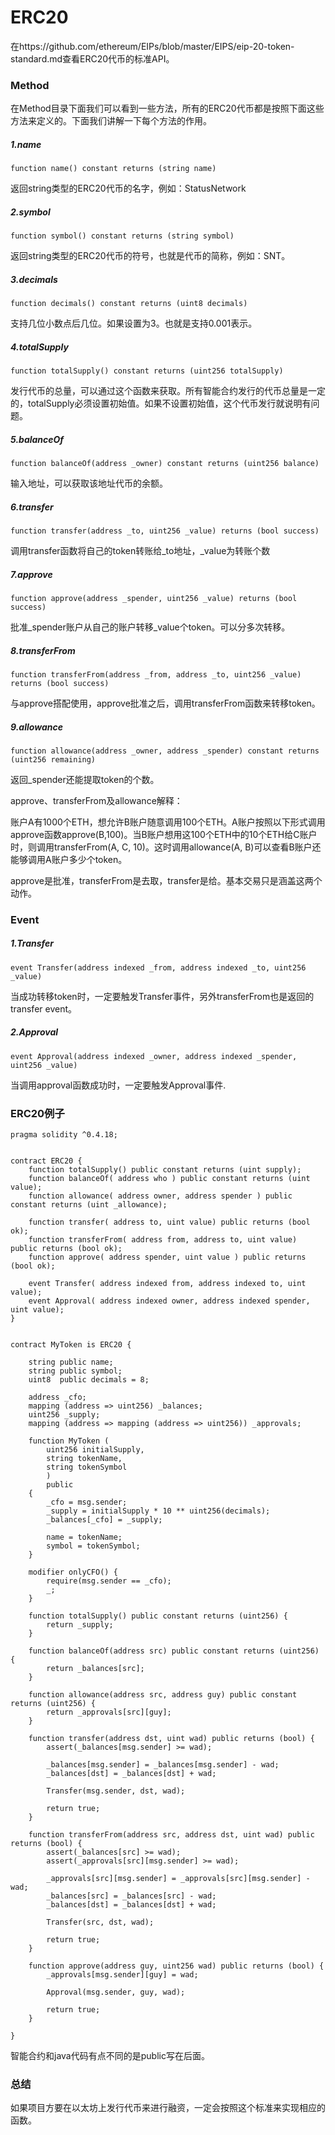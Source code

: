 # ERC20
在https://github.com/ethereum/EIPs/blob/master/EIPS/eip-20-token-standard.md查看ERC20代币的标准API。

### Method
在Method目录下面我们可以看到一些方法，所有的ERC20代币都是按照下面这些方法来定义的。下面我们讲解一下每个方法的作用。

##### 1.name
```
function name() constant returns (string name) 
```
返回string类型的ERC20代币的名字，例如：StatusNetwork

##### 2.symbol
```
function symbol() constant returns (string symbol)
```
返回string类型的ERC20代币的符号，也就是代币的简称，例如：SNT。
##### 3.decimals
```
function decimals() constant returns (uint8 decimals)
```
支持几位小数点后几位。如果设置为3。也就是支持0.001表示。

##### 4.totalSupply
```
function totalSupply() constant returns (uint256 totalSupply)
```
发行代币的总量，可以通过这个函数来获取。所有智能合约发行的代币总量是一定的，totalSupply必须设置初始值。如果不设置初始值，这个代币发行就说明有问题。

##### 5.balanceOf
```
function balanceOf(address _owner) constant returns (uint256 balance)
```
输入地址，可以获取该地址代币的余额。

##### 6.transfer
```
function transfer(address _to, uint256 _value) returns (bool success)
```
调用transfer函数将自己的token转账给_to地址，_value为转账个数
##### 7.approve
```
function approve(address _spender, uint256 _value) returns (bool success)
```

批准_spender账户从自己的账户转移_value个token。可以分多次转移。

##### 8.transferFrom

```
function transferFrom(address _from, address _to, uint256 _value) returns (bool success)
```
与approve搭配使用，approve批准之后，调用transferFrom函数来转移token。

##### 9.allowance

```
function allowance(address _owner, address _spender) constant returns (uint256 remaining)
```
返回_spender还能提取token的个数。


approve、transferFrom及allowance解释：

账户A有1000个ETH，想允许B账户随意调用100个ETH。A账户按照以下形式调用approve函数approve(B,100)。当B账户想用这100个ETH中的10个ETH给C账户时，则调用transferFrom(A, C, 10)。这时调用allowance(A, B)可以查看B账户还能够调用A账户多少个token。


approve是批准，transferFrom是去取，transfer是给。基本交易只是涵盖这两个动作。

### Event

##### 1.Transfer
```
event Transfer(address indexed _from, address indexed _to, uint256 _value)
```
当成功转移token时，一定要触发Transfer事件，另外transferFrom也是返回的transfer event。

##### 2.Approval

```
event Approval(address indexed _owner, address indexed _spender, uint256 _value)
```

当调用approval函数成功时，一定要触发Approval事件.

### ERC20例子

```
pragma solidity ^0.4.18;


contract ERC20 {
    function totalSupply() public constant returns (uint supply);
    function balanceOf( address who ) public constant returns (uint value);
    function allowance( address owner, address spender ) public constant returns (uint _allowance);

    function transfer( address to, uint value) public returns (bool ok);
    function transferFrom( address from, address to, uint value) public returns (bool ok);
    function approve( address spender, uint value ) public returns (bool ok);

    event Transfer( address indexed from, address indexed to, uint value);
    event Approval( address indexed owner, address indexed spender, uint value);
}    
    

contract MyToken is ERC20 {

    string public name;
    string public symbol;
    uint8  public decimals = 8;

    address _cfo;
    mapping (address => uint256) _balances;
    uint256 _supply;
    mapping (address => mapping (address => uint256)) _approvals;
    
    function MyToken (
        uint256 initialSupply,
        string tokenName,
        string tokenSymbol
        ) 
        public 
    {
        _cfo = msg.sender;
        _supply = initialSupply * 10 ** uint256(decimals);  
        _balances[_cfo] = _supply;
        
        name = tokenName;
        symbol = tokenSymbol;
    }

    modifier onlyCFO() {
        require(msg.sender == _cfo);
        _;
    }
    
    function totalSupply() public constant returns (uint256) {
        return _supply;
    }

    function balanceOf(address src) public constant returns (uint256) {
        return _balances[src];
    }
    
    function allowance(address src, address guy) public constant returns (uint256) {
        return _approvals[src][guy];
    }
    
    function transfer(address dst, uint wad) public returns (bool) {
        assert(_balances[msg.sender] >= wad);
        
        _balances[msg.sender] = _balances[msg.sender] - wad;
        _balances[dst] = _balances[dst] + wad;
        
        Transfer(msg.sender, dst, wad);
        
        return true;
    }
    
    function transferFrom(address src, address dst, uint wad) public returns (bool) {
        assert(_balances[src] >= wad);
        assert(_approvals[src][msg.sender] >= wad);
        
        _approvals[src][msg.sender] = _approvals[src][msg.sender] - wad;
        _balances[src] = _balances[src] - wad;
        _balances[dst] = _balances[dst] + wad;
        
        Transfer(src, dst, wad);
        
        return true;
    }
    
    function approve(address guy, uint256 wad) public returns (bool) {
        _approvals[msg.sender][guy] = wad;
        
        Approval(msg.sender, guy, wad);
        
        return true;
    }

}
```

智能合约和java代码有点不同的是public写在后面。


### 总结

如果项目方要在以太坊上发行代币来进行融资，一定会按照这个标准来实现相应的函数。
